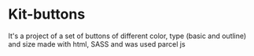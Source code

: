 # Kit-buttons
It's a project of a set of buttons of different color, type (basic and outline) and size made with html, SASS and was used parcel js
